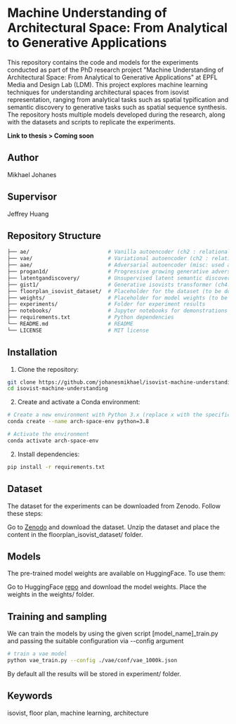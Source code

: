 # Machine Understanding of Architectural Space: From Analytical to Generative Applications   

This repository contains the code and models for the experiments conducted as part of the PhD research project "Machine Understanding of Architectural Space: From Analytical to Generative Applications" at EPFL Media and Design Lab (LDM). This project explores machine learning techniques for understanding architectural spaces from isovist representation, ranging from analytical tasks such as spatial typification and semantic discovery to generative tasks such as spatial sequence synthesis. The repository hosts multiple models developed during the research, along with the datasets and scripts to replicate the experiments.   
   
**Link to thesis > Coming soon**

## Author  
Mikhael Johanes

## Supervisor  
Jeffrey Huang


## Repository Structure

```bash
├── ae/                         # Vanilla autoencoder (ch2 : relational typology)
├── vae/                        # Variational autoencoder (ch2 : relational typology)
├── aae/                        # Adversarial autoencoder (misc: used as perceptual loss for gan inversion)
├── progan1d/                   # Progressive growing generative adversarial network (ch3: latent semantics)
├── latentgandiscovery/         # Unsupervised latent semantic discovery (ch3: latent semantics)
├── gist1/                      # Generative isovists transformer (ch4: latent discretization)
├── floorplan_isovist_dataset/  # Placeholder for the dataset (to be downloaded separately)
├── weights/                    # Placeholder for model weights (to be downloaded separately)
├── experiments/                # Folder for experiment results
├── notebooks/                  # Jupyter notebooks for demonstrations (coming soon)
├── requirements.txt            # Python dependencies
└── README.md                   # README
└── LICENSE                     # MIT license
```

## Installation

1. Clone the repository:
```bash
git clone https://github.com/johanesmikhael/isovist-machine-understanding.git
cd isovist-machine-understanding
```
2. Create and activate a Conda environment:
```bash
# Create a new environment with Python 3.x (replace x with the specific version if needed)
conda create --name arch-space-env python=3.8

# Activate the environment
conda activate arch-space-env
```
2. Install dependencies:
```bash
pip install -r requirements.txt
```

## Dataset
The dataset for the experiments can be downloaded from Zenodo. Follow these steps:

Go to [Zenodo](https://doi.org/10.5281/zenodo.13871782) and download the dataset.
Unzip the dataset and place the content in the floorplan_isovist_dataset/ folder.

## Models
The pre-trained model weights are available on HuggingFace. To use them:

Go to HuggingFace [repo](https://huggingface.co/mjohanes/isovist-ml) and download the model weights.
Place the weights in the weights/ folder.

## Training and sampling
We can train the models by using the given script [model_name]_train.py and passing the suitable configuration via --config argument
```bash
# train a vae model
python vae_train.py --config ./vae/conf/vae_1000k.json
```

By default all the results will be stored in experiment/ folder.

## Keywords
isovist, floor plan, machine learning, architecture